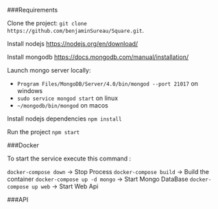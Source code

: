 ###Requirements

Clone the project: ``git clone https://github.com/benjaminSureau/Square.git``.

Install nodejs https://nodejs.org/en/download/

Install mongodb https://docs.mongodb.com/manual/installation/

Launch mongo server locally:

* ``Program Files/MongoDB/Server/4.0/bin/mongod --port 21017`` on windows
* ``sudo service mongod start`` on linux
* ``~/mongodb/bin/mongod`` on macos

Install nodejs dependencies ``npm install``

Run the project ``npm start``

###Docker

To start the service execute this command :

``docker-compose down`` -> Stop Process
``docker-compose build`` -> Build the container
``docker-compose up -d mongo`` -> Start Mongo DataBase
``docker-compose up web`` -> Start Web Api


###API

